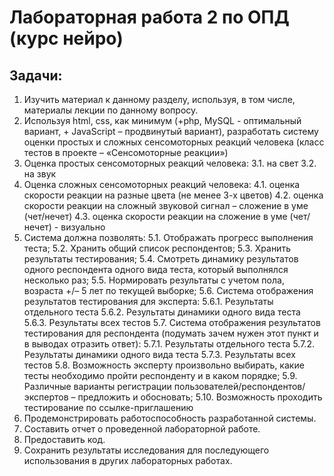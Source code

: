 # Лабораторная работа 2 по ОПД (курс нейро)

## Задачи:
1. Изучить материал к данному разделу, используя, в том числе, материалы лекции по
данному вопросу.
2. Используя html, css, как минимум (+php, MySQL - оптимальный вариант, + JavaScript –
продвинутый вариант), разработать систему оценки простых и сложных
сенсомоторных реакций человека (класс тестов в проекте – «Сенсомоторные
реакции»)
3. Оценка простых сенсомоторных реакций человека:
  3.1. на свет
  3.2. на звук
4. Оценка сложных сенсомоторных реакций человека:
  4.1. оценка скорости реакции на разные цвета (не менее 3-х цветов)
  4.2. оценка скорости реакции на сложный звуковой сигнал – сложение в уме (чет/нечет)
  4.3. оценка скорости реакции на сложение в уме (чет/нечет) - визуально
5. Система должна позволять:
  5.1. Отображать прогресс выполнения теста;
  5.2. Хранить общий список респондентов;
  5.3. Хранить результаты тестирования;
  5.4. Смотреть динамику результатов одного респондента одного вида теста, который выполнялся несколько раз;
  5.5. Нормировать результаты с учетом пола, возраста +/– 5 лет по текущей выборке;
  5.6. Система отображения результатов тестирования для эксперта:
    5.6.1. Результаты отдельного теста
    5.6.2. Результаты динамики одного вида теста
    5.6.3. Результаты всех тестов
  5.7. Система отображения результатов тестирования для респондента (подумать зачем нужен этот пункт и в выводах отразить ответ):
    5.7.1. Результаты отдельного теста
    5.7.2. Результаты динамики одного вида теста
    5.7.3. Результаты всех тестов
  5.8. Возможность эксперту произвольно выбирать, какие тесты необходимо пройти респонденту и в каком порядке;
  5.9. Различные варианты регистрации пользователей/респондентов/экспертов – предложить и обосновать;
  5.10. Возможность проходить тестирование по ссылке-приглашению
6. Продемонстрировать работоспособность разработанной системы.
7. Составить отчет о проведенной лабораторной работе.
8. Предоставить код.
9. Сохранить результаты исследования для последующего использования в других
лабораторных работах.
